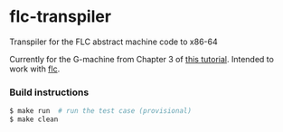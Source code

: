 # flc-transpiler
Transpiler for the FLC abstract machine code to x86-64

Currently for the G-machine from Chapter 3 of [this tutorial][tutorial]. Intended to work with [flc][flc].

### Build instructions
```bash
$ make run  # run the test case (provisional)
$ make clean
```

[flc]: https://github.com/jlam55555/fun-lazy-compiler
[tutorial]: https://www.microsoft.com/en-us/research/wp-content/uploads/1992/01/student.pdf
